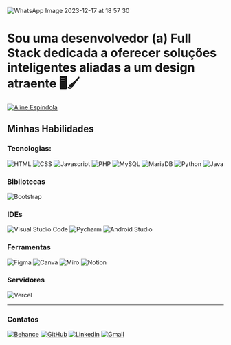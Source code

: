 ![WhatsApp Image 2023-12-17 at 18 57 30](https://github.com/AlineEspindola/AlineEspindola/assets/117865319/f83b61f9-8e41-4af7-a2f9-13a4da50ca4e)
# Sou uma desenvolvedor (a) Full Stack dedicada a oferecer soluções inteligentes aliadas a um design atraente 🖥️🖌️

[![Aline Espindola](https://github-readme-stats.vercel.app/api?username=AlineEspindola&theme=shadow_red&show_icons=true&count_private=true&include_all_commits=true&hide=contribs)](https://github.com/AlineEspindola)

## Minhas Habilidades

### Tecnologias:
![HTML](https://img.shields.io/badge/HTML-239120?style=for-the-badge&logo=html5&logoColor=white) 
![CSS](https://img.shields.io/badge/CSS-239120?&style=for-the-badge&logo=css3&logoColor=white)
![Javascript](https://img.shields.io/badge/JavaScript-F7DF1E?style=for-the-badge&logo=javascript&logoColor=black)
![PHP](https://img.shields.io/badge/PHP-777BB4?style=for-the-badge&logo=php&logoColor=white)
![MySQL](https://img.shields.io/badge/MySQL-00000F?style=for-the-badge&logo=mysql&logoColor=white)
![MariaDB](https://img.shields.io/badge/MariaDB-003545?style=for-the-badge&logo=mariadb&logoColor=white)
![Python](https://img.shields.io/badge/Python-3776AB?style=for-the-badge&logo=python&logoColor=white)
![Java](https://img.shields.io/badge/Java-ED8B00?style=for-the-badge&logo=openjdk&logoColor=white)

### Bibliotecas
![Bootstrap](https://img.shields.io/badge/Bootstrap-563D7C?style=for-the-badge&logo=bootstrap&logoColor=white)

### IDEs
![Visual Studio Code](https://img.shields.io/badge/Visual_Studio_Code-0078D4?style=for-the-badge&logo=visual%20studio%20code&logoColor=white)
![Pycharm](https://img.shields.io/badge/PyCharm-000000.svg?&style=for-the-badge&logo=PyCharm&logoColor=white)
![Android Studio](https://img.shields.io/badge/Android_Studio-3DDC84?style=for-the-badge&logo=android-studio&logoColor=white)

### Ferramentas
![Figma](https://img.shields.io/badge/Figma-F24E1E?style=for-the-badge&logo=figma&logoColor=white)
![Canva](https://img.shields.io/badge/Canva-%2300C4CC.svg?&style=for-the-badge&logo=Canva&logoColor=white)
![Miro](https://img.shields.io/badge/Miro-050038?style=for-the-badge&logo=Miro&logoColor=white)
![Notion](https://img.shields.io/badge/Notion-000000?style=for-the-badge&logo=notion&logoColor=white)

### Servidores
![Vercel](https://img.shields.io/badge/Vercel-000000?style=for-the-badge&logo=vercel&logoColor=white)

---
### Contatos
[![Behance](https://img.shields.io/badge/-Behance-blue?style=for-the-badge&logo=behance&logoColor=white)](https://www.behance.net/line14)
[![GitHub](https://img.shields.io/badge/GitHub-100000?style=for-the-badge&logo=github&logoColor=white)](https://github.com/AlineEspindola)
[![Linkedin](https://img.shields.io/badge/LinkedIn-0077B5?style=for-the-badge&logo=linkedin&logoColor=white)](https://www.linkedin.com/in/aline-espindola-72034b285)
[![Gmail](https://img.shields.io/badge/Gmail-D14836?style=for-the-badge&logo=gmail&logoColor=white)](https://mail.google.com/mail/u/0/?view=cm&fs=1&tf=1&to=alineabreuespindola@gmail.com)





